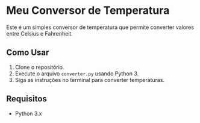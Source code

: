 
# Meu Conversor de Temperatura

Este é um simples conversor de temperatura que permite converter valores entre Celsius e Fahrenheit.

## Como Usar

1. Clone o repositório.
2. Execute o arquivo `converter.py` usando Python 3.
3. Siga as instruções no terminal para converter temperaturas.

## Requisitos

- Python 3.x
